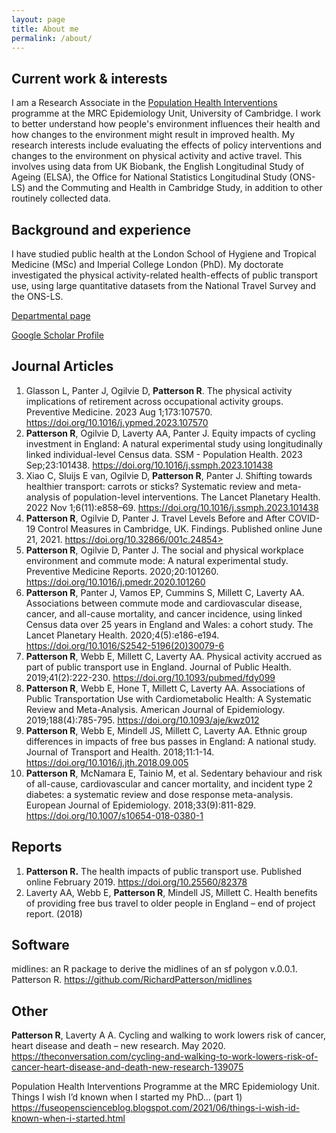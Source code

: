 ```yaml
---
layout: page
title: About me
permalink: /about/
---
```


## Current work & interests

I am a Research Associate in the [Population Health Interventions](https://www.mrc-epid.cam.ac.uk/research/research-areas/population-health-interventions/) programme at the MRC Epidemiology Unit, University of Cambridge.
I work to better understand how people's environment influences their health and how changes to the environment might result in improved health.
My research interests include evaluating the effects of policy interventions and changes to the environment on physical activity and active travel. 
This involves using data from UK Biobank, the English Longitudinal Study of Ageing (ELSA), the Office for National Statistics Longitudinal Study (ONS-LS) and the Commuting and Health in Cambridge Study, in addition to other routinely collected data.

## Background and experience

I have studied public health at the London School of Hygiene and Tropical Medicine (MSc) and Imperial College London (PhD). My doctorate investigated the physical activity-related health-effects of public transport use, using large quantitative datasets from the National Travel Survey and the ONS-LS.

[Departmental page](https://www.mrc-epid.cam.ac.uk/people/richard-patterson/)

[Google Scholar Profile](https://scholar.google.co.uk/citations?view_op=list%20works&hl=en&user=9nQzUsYAAAAJ&gmla=AJsN-F5ReEDD8Zs6xC8XWP5Mx6SpzTvTiPO%20J6epsr%20s%20vdcvHGanZwsQTb3vSLuaOueoHYe4XYshvVJ-jaC1sfVfICN5tkICViDOSb3guVBhVFpsKxdgaK6rH9rP3JgVEpCjtr68pE0)

## Journal Articles

1. Glasson L, Panter J, Ogilvie D, **Patterson R**. The physical activity implications of retirement across occupational activity groups. Preventive Medicine. 2023 Aug 1;173:107570. <https://doi.org/10.1016/j.ypmed.2023.107570>
2. **Patterson R**, Ogilvie D, Laverty AA, Panter J. Equity impacts of cycling investment in England: A natural experimental study using longitudinally linked individual-level Census data. SSM - Population Health. 2023 Sep;23:101438. <https://doi.org/10.1016/j.ssmph.2023.101438>
3. Xiao C, Sluijs E van, Ogilvie D, **Patterson R**, Panter J. Shifting towards healthier transport: carrots or sticks? Systematic review and meta-analysis of population-level interventions. The Lancet Planetary Health. 2022 Nov 1;6(11):e858–69. <https://doi.org/10.1016/j.ssmph.2023.101438>
1. **Patterson R**, Ogilvie D, Panter J. Travel Levels Before and After COVID-19 Control Measures in Cambridge, UK. Findings. Published online June 21, 2021. https://doi.org/10.32866/001c.24854>
2. **Patterson R**, Ogilvie D, Panter J. The social and physical workplace environment and commute mode: A natural experimental study. Preventive Medicine Reports. 2020;20:101260. <https://doi.org/10.1016/j.pmedr.2020.101260>
3. **Patterson R**, Panter J, Vamos EP, Cummins S, Millett C, Laverty AA. Associations between commute mode and cardiovascular disease, cancer, and all-cause mortality, and cancer incidence, using linked Census data over 25 years in England and Wales: a cohort study. The Lancet Planetary Health. 2020;4(5):e186-e194. <https://doi.org/10.1016/S2542-5196(20)30079-6>
4. **Patterson R**, Webb E, Millett C, Laverty AA. Physical activity accrued as part of public transport use in England. Journal of Public Health. 2019;41(2):222-230. <https://doi.org/10.1093/pubmed/fdy099>
5. **Patterson R**, Webb E, Hone T, Millett C, Laverty AA. Associations of Public Transportation Use with Cardiometabolic Health: A Systematic Review and Meta-Analysis. American Journal of Epidemiology. 2019;188(4):785-795. <https://doi.org/10.1093/aje/kwz012>
6. **Patterson R**, Webb E, Mindell JS, Millett C, Laverty AA. Ethnic group differences in impacts of free bus passes in England: A national study. Journal of Transport and Health. 2018;11:1-14. <https://doi.org/10.1016/j.jth.2018.09.005>
7. **Patterson R**, McNamara E, Tainio M, et al. Sedentary behaviour and risk of all-cause, cardiovascular and cancer mortality, and incident type 2 diabetes: a systematic review and dose response meta-analysis. European Journal of Epidemiology. 2018;33(9):811-829. <https://doi.org/10.1007/s10654-018-0380-1>

## Reports

1. **Patterson R.** The health impacts of public transport use. Published online February 2019. <https://doi.org/10.25560/82378>
2. Laverty AA, Webb E, **Patterson R**, Mindell JS, Millett C. Health benefits of providing free bus travel to older people in England – end of project report. (2018)

## Software

midlines: an R package to derive the midlines of an sf polygon v.0.0.1. Patterson R. <https://github.com/RichardPatterson/midlines>

## Other

**Patterson R**, Laverty A A. Cycling and walking to work lowers risk of cancer, heart disease and death – new research. May 2020. <https://theconversation.com/cycling-and-walking-to-work-lowers-risk-of-cancer-heart-disease-and-death-new-research-139075> 

Population Health Interventions Programme at the MRC Epidemiology Unit. Things I wish I’d known when I started my PhD… (part 1) <https://fuseopenscienceblog.blogspot.com/2021/06/things-i-wish-id-known-when-i-started.html>
